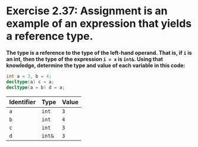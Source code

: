 # Exercise 2.37: Assignment is an example of an expression that yields a reference type.

**The type is a reference to the type of the left-hand operand. That is, if `i` is an int, then the type of the expression `i = x` is `int&`. Using that knowledge, determine the type and value of each variable in this code:**

```cpp
int a = 3, b = 4;
decltype(a) c = a;
decltype(a = b) d = a;
```

| **Identifier** | **Type** | **Value** |
|----------------|----------|-----------|
| `a`            | `int`    | `3`       |
| `b`            | `int`    | `4`       |
| `c`            | `int`    | `3`       |
| `d`            | `int&`   | `3`       |